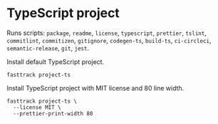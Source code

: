 # TypeScript project

Runs scripts: `package`, `readme`, `license`,
`typescript`, `prettier`, `tslint`, `commitlint`, `commitizen`, `gitignore`, `codegen-ts`,
`build-ts`, `ci-circleci`, `semantic-release`, `git`, `jest`.

Install default TypeScript project.

```shell
fasttrack project-ts
```

Install TypeScript project with MIT license and 80 line width.

```shell
fasttrack project-ts \
  --license MIT \
  --prettier-print-width 80
```

